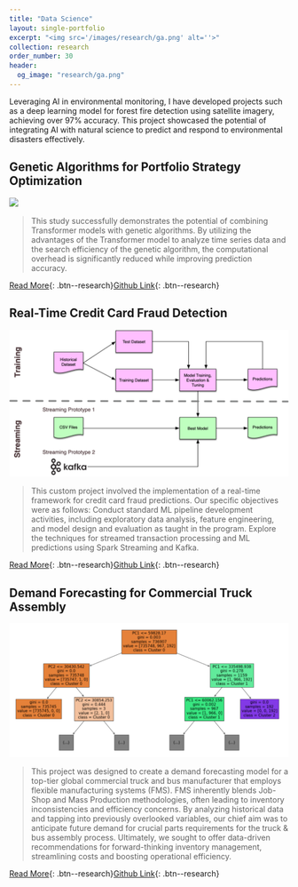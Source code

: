 ```yaml
---
title: "Data Science"
layout: single-portfolio
excerpt: "<img src='/images/research/ga.png' alt=''>"
collection: research
order_number: 30
header: 
  og_image: "research/ga.png"
---
```



Leveraging AI in environmental monitoring, I have developed projects such as a deep learning model for forest fire detection using satellite imagery, achieving over 97% accuracy. This project showcased the potential of integrating AI with natural science to predict and respond to environmental disasters effectively.


## Genetic Algorithms for Portfolio Strategy Optimization

![](/images/research/a.png)

> This study successfully demonstrates the potential of combining Transformer models with genetic algorithms. By utilizing the advantages of the Transformer model to analyze time series data and the search efficiency of the genetic algorithm, the computational overhead is significantly reduced while improving prediction accuracy.


[Read More](/files/pdf/research/ga.pdf){: .btn--research}[Github Link](https://github.com/SigaoLi/UT_AI_Portfolio_Strategy_Optimization){: .btn--research} 


## Real-Time Credit Card Fraud Detection

![](/images/research/credit.png)

> This custom project involved the implementation of a real-time framework for credit card fraud predictions. Our specific objectives were as follows: Conduct standard ML pipeline development activities, including exploratory data analysis, feature engineering, and model design and evaluation as taught in the program. Explore the techniques for streamed transaction processing and ML predictions using Spark Streaming and Kafka.


[Read More](/files/pdf/research/credit.pdf){: .btn--research}[Github Link](https://github.com/SigaoLi/UW_BD_Credit_Card_Fraud_Detection){: .btn--research} 


## Demand Forecasting for Commercial Truck Assembly

![](/images/research/truck.png)

> This project was designed to create a demand forecasting model for a top-tier global commercial truck and bus manufacturer that employs flexible manufacturing systems (FMS). FMS inherently blends Job-Shop and Mass Production methodologies, often leading to inventory inconsistencies and efficiency concerns. By analyzing historical data and tapping into previously overlooked variables, our chief aim was to anticipate future demand for crucial parts requirements for the truck & bus assembly process. Ultimately, we sought to offer data-driven recommendations for forward-thinking inventory management, streamlining costs and boosting operational efficiency.


[Read More](/files/pdf/research/truck.pdf){: .btn--research}[Github Link](https://github.com/SigaoLi/UT_ML_Demand_Forecasting_for_Truck_Assembly){: .btn--research} 